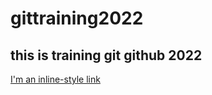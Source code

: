 # gittraining2022

## this is training git github 2022
[I'm an inline-style link](https://www.google.com)
